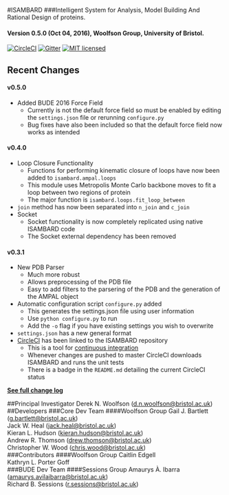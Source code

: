#ISAMBARD
###Intelligent System for Analysis, Model Building And Rational Design of proteins.
#### Version 0.5.0 (Oct 04, 2016), Woolfson Group, University of Bristol.
[![CircleCI](https://circleci.com/gh/woolfson-group/isambard_dev.svg?style=shield&circle-token=0af7a4c0efd449fda7db2d1deef2745b8d289dcf)](https://circleci.com/gh/woolfson-group/isambard_dev)
[![Gitter](https://img.shields.io/gitter/room/nwjs/nw.js.svg?maxAge=2592000)](https://gitter.im/woolfson-group/isambard?utm_source=share-link&utm_medium=link&utm_campaign=share-link)
[![MIT licensed](https://img.shields.io/badge/license-MIT-blue.svg)](https://github.com/woolfson-group/isambard/blob/master/LICENSE.md)

## Recent Changes
#### v0.5.0
* Added BUDE 2016 Force Field
    * Currently is not the default force field so must be enabled by editing the `settings.json` file or rerunning `configure.py`
    * Bug fixes have also been included so that the default force field now works as intended

#### v0.4.0
* Loop Closure Functionality
    * Functions for performing kinematic closure of loops have now been added to `isambard.ampal.loops`
    * This module uses Metropolis Monte Carlo backbone moves to fit a loop between two regions of protein
    * The major function is `isambard.loops.fit_loop_between`
* `join` method has now been separated into `n_join` and `c_join`
* Socket
    * Socket functionality is now completely replicated using native ISAMBARD code
    * The Socket external dependency has been removed

#### v0.3.1
* New PDB Parser
    * Much more robust
    * Allows preprocessing of the PDB file
    * Easy to add filters to the parsering of the PDB and the generation of the AMPAL object
* Automatic configuration script `configure.py` added
    * This generates the settings.json file using user information
    * Use `python configure.py` to run
    * Add the `-o` flag if you have existing settings you wish to overwrite
* `settings.json` has a new general format
* [CircleCI](https://circleci.com/) has been linked to the ISAMBARD repository
    * This is a tool for [continuous integration](https://en.wikipedia.org/wiki/Continuous_integration)
    * Whenever changes are pushed to master CircleCI downloads ISAMBARD and runs the unit tests
    * There is a badge in the `README.md` detailing the current CircleCI status 

[**See full change log**](https://github.com/woolfson-group/isambard_dev/wiki/Change-Log)

##Principal Investigator
Derek N. Woolfson (d.n.woolfson@bristol.ac.uk)
##Developers
###Core Dev Team
####Woolfson Group
Gail J. Bartlett (g.bartlett@bristol.ac.uk)<br>
Jack W. Heal (jack.heal@bristol.ac.uk)<br>
Kieran L. Hudson (kieran.hudson@bristol.ac.uk)<br>
Andrew R. Thomson (drew.thomson@bristol.ac.uk)<br>
Christopher W. Wood (chris.wood@bristol.ac.uk)<br>
###Contributors
####Woolfson Group
Caitlin Edgell<br>
Kathryn L. Porter Goff<br>
###BUDE Dev Team
####Sessions Group
Amaurys À. Ibarra (amaurys.avilaibarra@bristol.ac.uk)<br>
Richard B. Sessions (r.sessions@bristol.ac.uk)<br>
